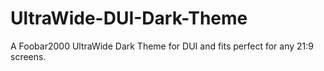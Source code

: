 # UltraWide-DUI-Dark-Theme
A Foobar2000 UltraWide Dark Theme for DUI and fits perfect for any 21:9 screens.
